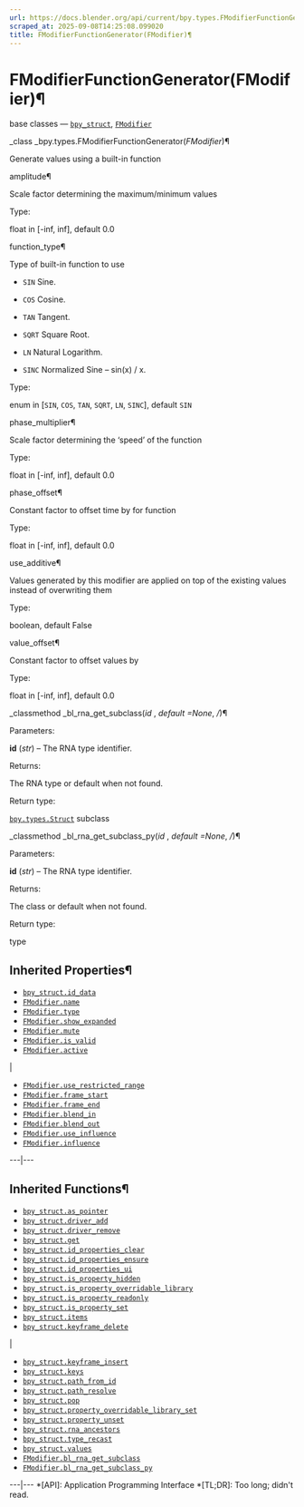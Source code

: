```yaml
---
url: https://docs.blender.org/api/current/bpy.types.FModifierFunctionGenerator.html
scraped_at: 2025-09-08T14:25:08.099020
title: FModifierFunctionGenerator(FModifier)¶
---
```


# FModifierFunctionGenerator(FModifier)¶  
  
base classes — [`bpy_struct`](bpy.types.bpy_struct.html#bpy.types.bpy_struct
"bpy.types.bpy_struct"),
[`FModifier`](bpy.types.FModifier.html#bpy.types.FModifier
"bpy.types.FModifier")

_class _bpy.types.FModifierFunctionGenerator(_FModifier_)¶

    

Generate values using a built-in function

amplitude¶

    

Scale factor determining the maximum/minimum values

Type:

    

float in [-inf, inf], default 0.0

function_type¶

    

Type of built-in function to use

  * `SIN` Sine.

  * `COS` Cosine.

  * `TAN` Tangent.

  * `SQRT` Square Root.

  * `LN` Natural Logarithm.

  * `SINC` Normalized Sine – sin(x) / x.

Type:

    

enum in [`SIN`, `COS`, `TAN`, `SQRT`, `LN`, `SINC`], default `SIN`

phase_multiplier¶

    

Scale factor determining the ‘speed’ of the function

Type:

    

float in [-inf, inf], default 0.0

phase_offset¶

    

Constant factor to offset time by for function

Type:

    

float in [-inf, inf], default 0.0

use_additive¶

    

Values generated by this modifier are applied on top of the existing values
instead of overwriting them

Type:

    

boolean, default False

value_offset¶

    

Constant factor to offset values by

Type:

    

float in [-inf, inf], default 0.0

_classmethod _bl_rna_get_subclass(_id_ , _default =None_, _/_)¶

    

Parameters:

    

**id** (_str_) – The RNA type identifier.

Returns:

    

The RNA type or default when not found.

Return type:

    

[`bpy.types.Struct`](bpy.types.Struct.html#bpy.types.Struct
"bpy.types.Struct") subclass

_classmethod _bl_rna_get_subclass_py(_id_ , _default =None_, _/_)¶

    

Parameters:

    

**id** (_str_) – The RNA type identifier.

Returns:

    

The class or default when not found.

Return type:

    

type

## Inherited Properties¶

  * [`bpy_struct.id_data`](bpy.types.bpy_struct.html#bpy.types.bpy_struct.id_data "bpy.types.bpy_struct.id_data")
  * [`FModifier.name`](bpy.types.FModifier.html#bpy.types.FModifier.name "bpy.types.FModifier.name")
  * [`FModifier.type`](bpy.types.FModifier.html#bpy.types.FModifier.type "bpy.types.FModifier.type")
  * [`FModifier.show_expanded`](bpy.types.FModifier.html#bpy.types.FModifier.show_expanded "bpy.types.FModifier.show_expanded")
  * [`FModifier.mute`](bpy.types.FModifier.html#bpy.types.FModifier.mute "bpy.types.FModifier.mute")
  * [`FModifier.is_valid`](bpy.types.FModifier.html#bpy.types.FModifier.is_valid "bpy.types.FModifier.is_valid")
  * [`FModifier.active`](bpy.types.FModifier.html#bpy.types.FModifier.active "bpy.types.FModifier.active")

|

  * [`FModifier.use_restricted_range`](bpy.types.FModifier.html#bpy.types.FModifier.use_restricted_range "bpy.types.FModifier.use_restricted_range")
  * [`FModifier.frame_start`](bpy.types.FModifier.html#bpy.types.FModifier.frame_start "bpy.types.FModifier.frame_start")
  * [`FModifier.frame_end`](bpy.types.FModifier.html#bpy.types.FModifier.frame_end "bpy.types.FModifier.frame_end")
  * [`FModifier.blend_in`](bpy.types.FModifier.html#bpy.types.FModifier.blend_in "bpy.types.FModifier.blend_in")
  * [`FModifier.blend_out`](bpy.types.FModifier.html#bpy.types.FModifier.blend_out "bpy.types.FModifier.blend_out")
  * [`FModifier.use_influence`](bpy.types.FModifier.html#bpy.types.FModifier.use_influence "bpy.types.FModifier.use_influence")
  * [`FModifier.influence`](bpy.types.FModifier.html#bpy.types.FModifier.influence "bpy.types.FModifier.influence")

  
---|---  
  
## Inherited Functions¶

  * [`bpy_struct.as_pointer`](bpy.types.bpy_struct.html#bpy.types.bpy_struct.as_pointer "bpy.types.bpy_struct.as_pointer")
  * [`bpy_struct.driver_add`](bpy.types.bpy_struct.html#bpy.types.bpy_struct.driver_add "bpy.types.bpy_struct.driver_add")
  * [`bpy_struct.driver_remove`](bpy.types.bpy_struct.html#bpy.types.bpy_struct.driver_remove "bpy.types.bpy_struct.driver_remove")
  * [`bpy_struct.get`](bpy.types.bpy_struct.html#bpy.types.bpy_struct.get "bpy.types.bpy_struct.get")
  * [`bpy_struct.id_properties_clear`](bpy.types.bpy_struct.html#bpy.types.bpy_struct.id_properties_clear "bpy.types.bpy_struct.id_properties_clear")
  * [`bpy_struct.id_properties_ensure`](bpy.types.bpy_struct.html#bpy.types.bpy_struct.id_properties_ensure "bpy.types.bpy_struct.id_properties_ensure")
  * [`bpy_struct.id_properties_ui`](bpy.types.bpy_struct.html#bpy.types.bpy_struct.id_properties_ui "bpy.types.bpy_struct.id_properties_ui")
  * [`bpy_struct.is_property_hidden`](bpy.types.bpy_struct.html#bpy.types.bpy_struct.is_property_hidden "bpy.types.bpy_struct.is_property_hidden")
  * [`bpy_struct.is_property_overridable_library`](bpy.types.bpy_struct.html#bpy.types.bpy_struct.is_property_overridable_library "bpy.types.bpy_struct.is_property_overridable_library")
  * [`bpy_struct.is_property_readonly`](bpy.types.bpy_struct.html#bpy.types.bpy_struct.is_property_readonly "bpy.types.bpy_struct.is_property_readonly")
  * [`bpy_struct.is_property_set`](bpy.types.bpy_struct.html#bpy.types.bpy_struct.is_property_set "bpy.types.bpy_struct.is_property_set")
  * [`bpy_struct.items`](bpy.types.bpy_struct.html#bpy.types.bpy_struct.items "bpy.types.bpy_struct.items")
  * [`bpy_struct.keyframe_delete`](bpy.types.bpy_struct.html#bpy.types.bpy_struct.keyframe_delete "bpy.types.bpy_struct.keyframe_delete")

|

  * [`bpy_struct.keyframe_insert`](bpy.types.bpy_struct.html#bpy.types.bpy_struct.keyframe_insert "bpy.types.bpy_struct.keyframe_insert")
  * [`bpy_struct.keys`](bpy.types.bpy_struct.html#bpy.types.bpy_struct.keys "bpy.types.bpy_struct.keys")
  * [`bpy_struct.path_from_id`](bpy.types.bpy_struct.html#bpy.types.bpy_struct.path_from_id "bpy.types.bpy_struct.path_from_id")
  * [`bpy_struct.path_resolve`](bpy.types.bpy_struct.html#bpy.types.bpy_struct.path_resolve "bpy.types.bpy_struct.path_resolve")
  * [`bpy_struct.pop`](bpy.types.bpy_struct.html#bpy.types.bpy_struct.pop "bpy.types.bpy_struct.pop")
  * [`bpy_struct.property_overridable_library_set`](bpy.types.bpy_struct.html#bpy.types.bpy_struct.property_overridable_library_set "bpy.types.bpy_struct.property_overridable_library_set")
  * [`bpy_struct.property_unset`](bpy.types.bpy_struct.html#bpy.types.bpy_struct.property_unset "bpy.types.bpy_struct.property_unset")
  * [`bpy_struct.rna_ancestors`](bpy.types.bpy_struct.html#bpy.types.bpy_struct.rna_ancestors "bpy.types.bpy_struct.rna_ancestors")
  * [`bpy_struct.type_recast`](bpy.types.bpy_struct.html#bpy.types.bpy_struct.type_recast "bpy.types.bpy_struct.type_recast")
  * [`bpy_struct.values`](bpy.types.bpy_struct.html#bpy.types.bpy_struct.values "bpy.types.bpy_struct.values")
  * [`FModifier.bl_rna_get_subclass`](bpy.types.FModifier.html#bpy.types.FModifier.bl_rna_get_subclass "bpy.types.FModifier.bl_rna_get_subclass")
  * [`FModifier.bl_rna_get_subclass_py`](bpy.types.FModifier.html#bpy.types.FModifier.bl_rna_get_subclass_py "bpy.types.FModifier.bl_rna_get_subclass_py")

  
---|---
  *[API]: Application Programming Interface
  *[TL;DR]: Too long; didn't read.

